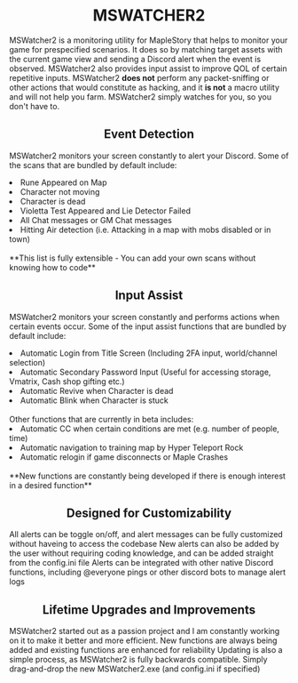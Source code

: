 <h1 align="center">
  MSWATCHER2
</h1>

MSWatcher2 is a monitoring utility for MapleStory that helps to monitor your game for prespecified scenarios. It does so by matching target assets with the current game view and sending a Discord alert when the event is observed. MSWatcher2 also provides input assist to improve QOL of certain repetitive inputs.
MSWatcher2 **does not** perform any packet-sniffing or other actions that would constitute as hacking, and it **is not** a macro utility and will not help you farm.
MSWatcher2 simply watches for you, so you don't have to.
<br>


<h2 align="center">
  Event Detection
</h2>

MSWatcher2 monitors your screen constantly to alert your Discord. Some of the scans that are bundled by default include:
<li>
Rune Appeared on Map
</li>
<li>
Character not moving
</li>
<li>
Character is dead
</li>
<li>
Violetta Test Appeared and Lie Detector Failed
</li>
<li>
All Chat messages or GM Chat messages
</li>
<li>
Hitting Air detection (i.e. Attacking in a map with mobs disabled or in town)
</li>
<br>
**This list is fully extensible - You can add your own scans without knowing how to code**

<h2 align="center">
  Input Assist
</h2>

MSWatcher2 monitors your screen constantly and performs actions when certain events occur. Some of the input assist functions that are bundled by default include:
<li>
Automatic Login from Title Screen (Including 2FA input, world/channel selection)
</li>
<li>
Automatic Secondary Password Input (Useful for accessing storage, Vmatrix, Cash shop gifting etc.)
</li>
<li>
Automatic Revive when Character is dead
</li>
<li>
Automatic Blink when Character is stuck
</li>
<br>
Other functions that are currently in beta includes:
<li>
Automatic CC when certain conditions are met (e.g. number of people, time)
</li>
<li>
Automatic navigation to training map by Hyper Teleport Rock
</li>
<li>
Automatic relogin if game disconnects or Maple Crashes
</li>
<br>
**New functions are constantly being developed if there is enough interest in a desired function**

<h2 align="center">
  Designed for Customizability
</h2>
All alerts can be toggle on/off, and alert messages can be fully customized without haveing to access the codebase
New alerts can also be added by the user without requiring coding knowledge, and can be added straight from the config.ini file
Alerts can be integrated with other native Discord functions, including @everyone pings or other discord bots to manage alert logs

<h2 align="center">
  Lifetime Upgrades and Improvements
</h2>
MSWatcher2 started out as a passion project and I am constantly working on it to make it better and more efficient. 
New functions are always being added and existing functions are enhanced for reliability
Updating is also a simple process, as MSWatcher2 is fully backwards compatible. Simply drag-and-drop the new MSWatcher2.exe (and config.ini if specified)
